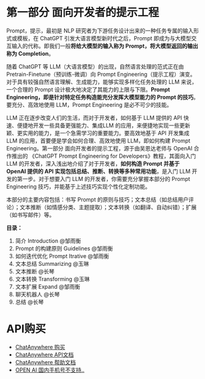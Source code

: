 # 第一部分 面向开发者的提示工程

Prompt，提示，最初是 NLP 研究者为下游任务设计出来的一种任务专属的输入形式或模板，在 ChatGPT 引发大语言模型新时代之后，Prompt 即成为与大模型交互输入的代称。即我们一般**将给大模型的输入称为 Prompt，将大模型返回的输出称为 Completion**。

随着 ChatGPT 等 LLM（大语言模型）的出现，自然语言处理的范式正在由 Pretrain-Finetune（预训练-微调）向 Prompt Engineering（提示工程）演变。对于具有较强自然语言理解、生成能力，能够实现多样化任务处理的 LLM 来说，一个合理的 Prompt 设计极大地决定了其能力的上限与下限。**Prompt Engineering，即是针对特定任务构造能充分发挥大模型能力的 Prompt 的技巧**。要充分、高效地使用 LLM，Prompt Engineering 是必不可少的技能。

LLM 正在逐步改变人们的生活，而对于开发者，如何基于 LLM 提供的 API 快速、便捷地开发一些具备更强能力、集成LLM 的应用，来便捷地实现一些更新颖、更实用的能力，是一个急需学习的重要能力。要高效地基于 API 开发集成 LLM 的应用，首要便是学会如何合理、高效地使用 LLM，即如何构建 Prompt Engineering。第一部分 面向开发者的提示工程，源于由吴恩达老师与 OpenAI 合作推出的 《ChatGPT Prompt Engineering for Developers》教程，其面向入门 LLM 的开发者，深入浅出地介绍了对于开发者，**如何构造 Prompt 并基于 OpenAI 提供的 API 实现包括总结、推断、转换等多种常用功能**，是入门 LLM 开发的第一步。对于想要入门 LLM 的开发者，你需要充分掌握本部分的 Prompt Engineering 技巧，并能基于上述技巧实现个性化定制功能。

本部分的主要内容包括：书写 Prompt 的原则与技巧；文本总结（如总结用户评论）；文本推断（如情感分类、主题提取）；文本转换（如翻译、自动纠错）；扩展（如书写邮件）等。

**目录：**

1. 简介 Introduction @邹雨衡
2. Prompt 的构建原则 Guidelines @邹雨衡
3. 如何迭代优化 Prompt Itrative @邹雨衡
4. 文本总结 Summarizing @玉琳
5. 文本推断 @长琴
6. 文本转换 Transforming @玉琳
7. 文本扩展 Expand @邹雨衡
8. 聊天机器人 @长琴
9. 总结 @长琴


# API购买
+ [ChatAnywhere 购买](https://buyca.shop/)
+ [ChatAnywhere API文档](https://chatanywhere.apifox.cn/api-92222074)
+ [ChatAnywhere 帮助文档](https://chatanywhere.apifox.cn/doc-2694962)
+ [OPEN AI 国内手机号不支持..](https://platform.openai.com/settings/profile?tab=api-keys)
